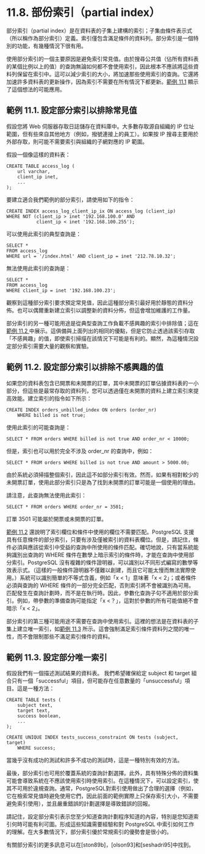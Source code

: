 # 11.8. 部份索引（partial index）

部分索引（partial index）是在資料表的子集上建構的索引；子集由條件表示式（所以稱作為部分索引）定義。索引僅包含滿足條件的資料列。部分索引是一個特別的功能，有幾種情況下很有用。

使用部分索引的一個主要原因是避免索引常見值。由於搜尋公共值（佔所有資料表的某個比例以上的值）的查詢無論如何都不會使用索引，因此根本不應該將這些資料列保留在索引中。這可以減少索引的大小，將加速那些使用索引的查詢。它還將加速許多資料表的更新操作，因為索引不需要在所有情況下都更新。[範例 11.1](partial-indexes.md#li-11-1-ding-bu-fen-suo-yin-yi-pai-chu-chang-zhi) 顯示了這個想法的可能應用。

## **範例 11.1.** 設定部分索引以排除常見值

假設您將 Web 伺服器存取日誌儲存在資料庫中。大多數存取源自組織的 IP 位址範圍，但有些來自其他地方（例如，撥號連接上的員工）。如果按 IP 搜尋主要用於外部存取，則可能不需要索引與組織的子網對應的 IP 範圍。

假設一個像這樣的資料表：

```text
CREATE TABLE access_log (
    url varchar,
    client_ip inet,
    ...
);
```

要建立適合我們範例的部分索引，請使用如下的指令：

```text
CREATE INDEX access_log_client_ip_ix ON access_log (client_ip)
WHERE NOT (client_ip > inet '192.168.100.0' AND
           client_ip < inet '192.168.100.255');
```

可以使用此索引的典型查詢是：

```text
SELECT *
FROM access_log
WHERE url = '/index.html' AND client_ip = inet '212.78.10.32';
```

無法使用此索引的查詢是：

```text
SELECT *
FROM access_log
WHERE client_ip = inet '192.168.100.23';
```

觀察到這種部分索引要求預定常見值，因此這種部分索引最好用於靜態的資料分佈。也可以偶爾重新建立索引以調整新的資料分佈，但這會增加維護的工作量。  


部分索引的另一種可能用途是從典型查詢工作負載不感興趣的索引中排除值；這在[範例 11.2 ](partial-indexes.md#li-11-2-ding-bu-fen-suo-yin-yi-pai-chu-bu-gan-qu-de-zhi)中展示。這俱備與上面列出的相同的優點，但是它防止透過該索引存取「不感興趣」的值，即使索引掃描在該情況下可能是有利的。顯然，為這種情況設定部分索引需要大量的觀察和實驗。

## 範例 11.2. 設定部分索引以排除不感興趣的值

如果您的資料表包含已開票和未開票的訂單，其中未開票的訂單佔據資料表的一小部分，但這些是最常存取的資料列，您可以透過僅在未開票的資料上建立索引來提高效能。建立索引的指令如下所示：

```text
CREATE INDEX orders_unbilled_index ON orders (order_nr)
    WHERE billed is not true;
```

使用此索引的可能查詢是：

```text
SELECT * FROM orders WHERE billed is not true AND order_nr < 10000;
```

但是，索引也可以用於完全不涉及 order\_nr 的查詢中，例如：

```text
SELECT * FROM orders WHERE billed is not true AND amount > 5000.00;
```

由於系統必須掃描整個索引，因此這不如部分索引有效。然而，如果有相對較少的未開票訂單，使用此部分索引只是為了找到未開票的訂單可能是一個使用的理由。

請注意，此查詢無法使用此索引：

```text
SELECT * FROM orders WHERE order_nr = 3501;
```

訂單 3501 可能屬於開票或未開票的訂單。

[範例 11.2](partial-indexes.md#li-11-2-ding-bu-fen-suo-yin-yi-pai-chu-bu-gan-qu-de-zhi) 還說明了索引欄位和條件中使用的欄位不需要匹配。PostgreSQL 支援具有任意條件的部分索引，只要有涉及僅被索引的資料表欄位。但是，請記住，條件必須與應該從索引中受益的查詢中所使用的條件匹配。確切地說，只有當系統能夠識別出查詢的 WHERE 條件在數學上暗示索引的條件時，才能在查詢中使用部分索引。PostgreSQL 沒有複雜的條件證明器，可以識別以不同形式編寫的數學等效表示式。（這樣的一般條件證明器不僅難以創建，而且它可能太慢而無法實際使用。）系統可以識別簡單的不等式含義，例如「x &lt; 1」意味著「x &lt; 2」；或者條件必須與查詢的 WHERE 條件的一部分完全匹配，否則索引將不會被識別為可用。匹配發生在查詢計劃時，而不是在執行時。因此，參數化查詢子句不適用於部分索引。例如，帶參數的準備查詢可能指定「x &lt;？」，這對於參數的所有可能值絕不會暗示「x &lt; 2」。

部分索引的第三種可能用途不需要在查詢中使用索引。這裡的想法是在資料表的子集上建立唯一索引，如[範例 11.3](partial-indexes.md#li-11-3-ding-bu-fen-wei-yi-suo-yin) 所示。這會強制滿足索引條件資料列之間的唯一性，而不會限制那些不滿足索引條件的資料。

## 範例 11.3. 設定部分唯一索引

假設我們有一個描述測試結果的資料表。 我們希望確保給定 subject 和 target 組合只有一個「successful」項目，但可能存在任意數量的「unsuccessful」項目。這是一種方法：

```text
CREATE TABLE tests (
    subject text,
    target text,
    success boolean,
    ...
);

CREATE UNIQUE INDEX tests_success_constraint ON tests (subject, target)
    WHERE success;
```

當幾乎沒有成功的測試和許多不成功的測試時，這是一種特別有效的方法。

最後，部分索引也可用於覆蓋系統的查詢計劃選擇。此外，具有特殊分佈的資料集可能會導致系統在不應該使用索引時使用索引。在這種情況下，可以設定索引，使其不可用於違規查詢。通常，PostgreSQL對索引使用做出了合理的選擇（例如，它在檢索常見值時避免使用它們，因此前面的範例實際上只保存索引大小，不需要避免索引使用），並且嚴重錯誤的計劃選擇是導致錯誤的回報。

請記住，設定部分索引表示您至少知道查詢計劃程序知道的內容，特別是您知道索引何時可能有利可圖。形成這些知識需要經驗和對 PostgreSQL 中索引如何工作的理解。在大多數情況下，部分索引優於常規索引的優勢會是很小的。

有關部分索引的更多訊息可以在\[ston89b\]，\[olson93\]和\[seshadri95\]中找到。

